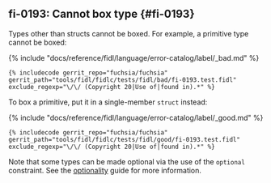 ## fi-0193: Cannot box type {#fi-0193}

Types other than structs cannot be boxed. For example, a primitive type cannot be boxed:

{% include "docs/reference/fidl/language/error-catalog/label/_bad.md" %}

```fidl
{% includecode gerrit_repo="fuchsia/fuchsia" gerrit_path="tools/fidl/fidlc/tests/fidl/bad/fi-0193.test.fidl" exclude_regexp="\/\/ (Copyright 20|Use of|found in).*" %}
```

To box a primitive, put it in a single-member `struct` instead:

{% include "docs/reference/fidl/language/error-catalog/label/_good.md" %}

```fidl
{% includecode gerrit_repo="fuchsia/fuchsia" gerrit_path="tools/fidl/fidlc/tests/fidl/good/fi-0193.test.fidl" exclude_regexp="\/\/ (Copyright 20|Use of|found in).*" %}
```

Note that some types can be made optional via the use of the `optional`
constraint. See the [optionality][0193-optionality] guide for more information.

[0193-optionality]: /docs/development/languages/fidl/examples/README.md#expandable-12
